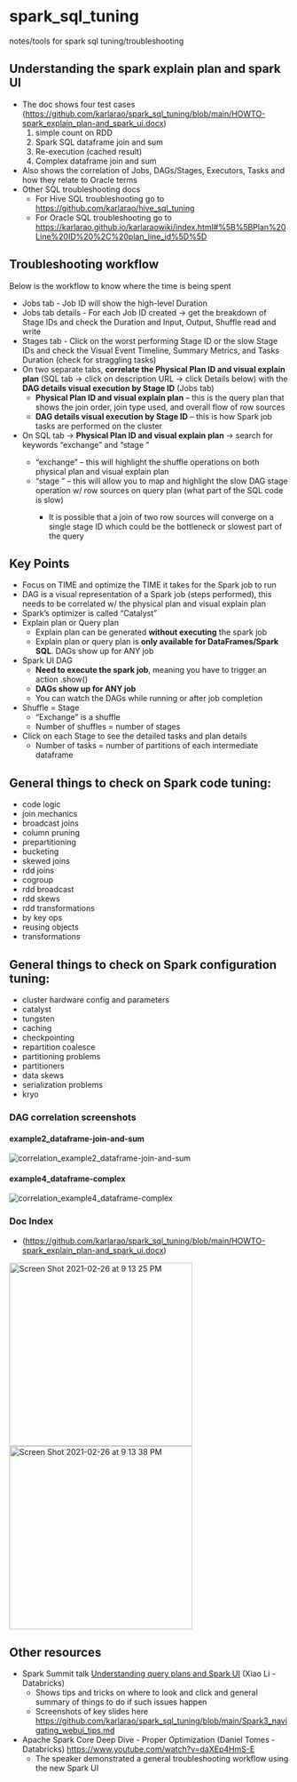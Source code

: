 # spark_sql_tuning
notes/tools for spark sql tuning/troubleshooting


## Understanding the spark explain plan and spark UI
* The doc shows four test cases (https://github.com/karlarao/spark_sql_tuning/blob/main/HOWTO-spark_explain_plan-and_spark_ui.docx)
    1) simple count on RDD 
    2) Spark SQL dataframe join and sum
    3) Re-execution (cached result)
    4) Complex dataframe join and sum
* Also shows the correlation of Jobs, DAGs/Stages, Executors, Tasks and how they relate to Oracle terms
* Other SQL troubleshooting docs
    * For Hive SQL troubleshooting go to https://github.com/karlarao/hive_sql_tuning
    * For Oracle SQL troubleshooting go to https://karlarao.github.io/karlaraowiki/index.html#%5B%5BPlan%20Line%20ID%20%2C%20plan_line_id%5D%5D



## Troubleshooting workflow

Below is the workflow to know where the time is being spent
* Jobs tab - Job ID will show the high-level Duration 
* Jobs tab details - For each Job ID created -> get the breakdown of Stage IDs and check the Duration and Input, Output, Shuffle read and write
* Stages tab - Click on the worst performing Stage ID or the slow Stage IDs and check the Visual Event Timeline, Summary Metrics, and Tasks Duration (check for straggling tasks)
* On two separate tabs, **correlate the Physical Plan ID and visual explain plan** (SQL tab -> click on description URL -> click Details below) with the **DAG details visual execution by Stage ID** (Jobs tab)
    * **Physical Plan ID and visual explain plan** – this is the query plan that shows the join order, join type used, and overall flow of row sources
    * **DAG details visual execution by Stage ID** – this is how Spark job tasks are performed on the cluster 
* On SQL tab -> **Physical Plan ID and visual explain plan** -> search for keywords “exchange” and “stage <ID of interest>” 
    * “exchange” – this will highlight the shuffle operations on both physical plan and visual explain plan
    * “stage <ID of interest>” – this will allow you to map and highlight the slow DAG stage operation w/ row sources on query plan (what part of the SQL code is slow)
        * It is possible that a join of two row sources will converge on a single stage ID which could be the bottleneck or slowest part of the query


## Key Points
* Focus on TIME and optimize the TIME it takes for the Spark job to run 
* DAG is a visual representation of a Spark job (steps performed), this needs to be correlated w/ the physical plan and visual explain plan
* Spark’s optimizer is called “Catalyst”
* Explain plan or Query plan 
    * Explain plan can be generated **without executing** the spark job
    * Explain plan or query plan is **only available for DataFrames/Spark SQL**. DAGs show up for ANY job
* Spark UI DAG
    * **Need to execute the spark job**, meaning you have to trigger an action .show()  
    * **DAGs show up for ANY job**
    * You can watch the DAGs while running or after job completion
* Shuffle = Stage
    * “Exchange” is a shuffle 
    * Number of shuffles = number of stages
* Click on each Stage to see the detailed tasks and plan details 
    * Number of tasks = number of partitions of each intermediate dataframe 



## General things to check on Spark code tuning: 
* code logic
* join mechanics
* broadcast joins
* column pruning
* prepartitioning
* bucketing
* skewed joins
* rdd joins
* cogroup
* rdd broadcast
* rdd skews
* rdd transformations
* by key ops
* reusing objects
* transformations

## General things to check on Spark configuration tuning: 
* cluster hardware config and parameters
* catalyst
* tungsten
* caching
* checkpointing
* repartition coalesce
* partitioning problems
* partitioners
* data skews
* serialization problems
* kryo



### DAG correlation screenshots

#### example2_dataframe-join-and-sum
![correlation_example2_dataframe-join-and-sum](https://user-images.githubusercontent.com/3683046/109373145-362a8980-787b-11eb-9ea8-3810eea97d5b.png)

#### example4_dataframe-complex
![correlation_example4_dataframe-complex](https://user-images.githubusercontent.com/3683046/109373146-36c32000-787b-11eb-8268-06861cb01867.png)



### Doc Index
* (https://github.com/karlarao/spark_sql_tuning/blob/main/HOWTO-spark_explain_plan-and_spark_ui.docx)
<img width="330" alt="Screen Shot 2021-02-26 at 9 13 25 PM" src="https://user-images.githubusercontent.com/3683046/109372472-bfd85800-7877-11eb-817f-5f6a8dd1b419.png">
<img width="330" alt="Screen Shot 2021-02-26 at 9 13 38 PM" src="https://user-images.githubusercontent.com/3683046/109372470-bea72b00-7877-11eb-8fd8-633aec24a6fc.png">





## Other resources
* Spark Summit talk [Understanding query plans and Spark UI](https://databricks.com/session/understanding-query-plans-and-spark-uis) (Xiao Li - Databricks) 
    * Shows tips and tricks on where to look and click and general summary of things to do if such issues happen
    * Screenshots of key slides here https://github.com/karlarao/spark_sql_tuning/blob/main/Spark3_navigating_webui_tips.md
* Apache Spark Core Deep Dive - Proper Optimization (Daniel Tomes - Databricks) https://www.youtube.com/watch?v=daXEp4HmS-E
    * The speaker demonstrated a general troubleshooting workflow using the new Spark UI 



